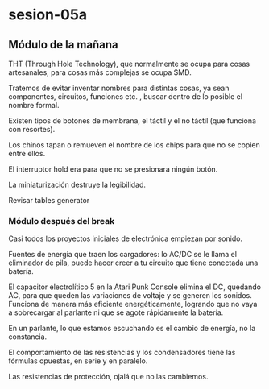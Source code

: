 # sesion-05a

## Módulo de la mañana

THT (Through Hole Technology), que normalmente se ocupa para cosas artesanales, para cosas más complejas se ocupa SMD.

Tratemos de evitar inventar nombres para distintas cosas, ya sean componentes, circuitos, funciones etc. , buscar dentro de lo posible el nombre formal.  

Existen tipos de botones de membrana, el táctil y el no táctil (que funciona con resortes).

Los chinos tapan o remueven el nombre de los chips para que no se copien entre ellos.

El interruptor hold era para que no se presionara ningún botón.

La miniaturización destruye la legibilidad.

Revisar tables generator

### Módulo después del break

Casi todos los proyectos iniciales de electrónica empiezan por sonido.

Fuentes de energía que traen los cargadores: lo AC/DC se le llama el eliminador de pila, puede hacer creer a tu circuito que tiene conectada una batería.

El capacitor electrolítico 5 en la Atari Punk Console elimina el DC, quedando AC, para que queden las variaciones de voltaje y se generen los sonidos. Funciona de manera más eficiente energéticamente, logrando que no vaya a sobrecargar al parlante ni que se agote rápidamente la batería.

En un parlante, lo que estamos escuchando es el cambio de energía, no la constancia.

El comportamiento de las resistencias y los condensadores tiene las fórmulas opuestas, en serie y en paralelo.

Las resistencias de protección, ojalá que no las cambiemos.
